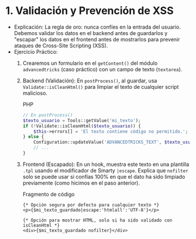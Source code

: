 # 1. Validación y Prevención de XSS

* Explicación: La regla de oro: nunca confíes en la entrada del usuario. Debemos validar los datos en el backend antes de guardarlos y "escapar" los datos en el frontend antes de mostrarlos para prevenir ataques de Cross-Site Scripting (XSS).
* Ejercicio Práctico:
  1. Crearemos un formulario en el `getContent()` del módulo `advancedtricks` (caso práctico) con un campo de texto (`textarea`).
  2.  Backend (Validación): En `postProcess()`, al guardar, usa `Validate::isCleanHtml()` para limpiar el texto de cualquier script malicioso.

      PHP

      ```php
      // En postProcess()
      $texto_usuario = Tools::getValue('mi_texto');
      if (!Validate::isCleanHtml($texto_usuario)) {
          $this->errors[] = 'El texto contiene código no permitido.';
      } else {
          Configuration::updateValue('ADVANCEDTRICKS_TEXT', $texto_usuario, true); // El 'true' permite guardar HTML
          // ...
      }
      ```
  3.  Frontend (Escapado): En un hook, muestra este texto en una plantilla `.tpl` usando el modificador de Smarty `|escape`. Explica que `nofilter` solo se puede usar si confías 100% en que el dato ha sido limpiado previamente (como hicimos en el paso anterior).

      Fragmento de código

      ```
      {* Opción segura por defecto para cualquier texto *}
      <p>{$mi_texto_guardado|escape:'htmlall':'UTF-8'}</p>

      {* Opción para mostrar HTML, solo si ha sido validado con isCleanHtml *}
      <div>{$mi_texto_guardado nofilter}</div>
      ```
